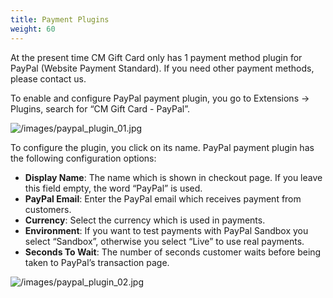 ```yaml
---
title: Payment Plugins
weight: 60
---
```

At the present time CM Gift Card only has 1 payment method plugin for PayPal (Website Payment Standard). If you need other payment methods, please contact us.

To enable and configure PayPal payment plugin, you go to Extensions -> Plugins, search for “CM Gift Card - PayPal”.

![/images/paypal_plugin_01.jpg](/images/paypal_plugin_01.jpg)

To configure the plugin, you click on its name. PayPal payment plugin has the following configuration options:

*   **Display Name**: The name which is shown in checkout page. If you leave this field empty, the word “PayPal” is used.
*   **PayPal Email**: Enter the PayPal email which receives payment from customers.
*   **Currency**: Select the currency which is used in payments.
*   **Environment**: If you want to test payments with PayPal Sandbox you select “Sandbox”, otherwise you select “Live” to use real payments.
*   **Seconds To Wait**: The number of seconds customer waits before being taken to PayPal’s transaction page.

![/images/paypal_plugin_02.jpg](/images/paypal_plugin_02.jpg)